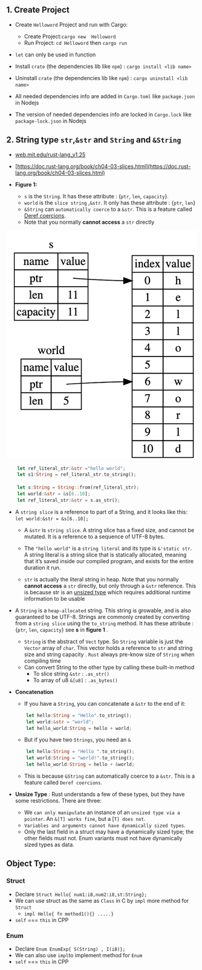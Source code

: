 
## 1. Create Project
* Create `Helloword` Project and run with Cargo:  
    * Create Project:`cargo new  Helloword `
    * Run Project: `cd Helloword` then `cargo run`

* `let` can only be used in function  
* Install `crate` (the dependencies lib like `npm`) : `cargo install <lib name>`
* Uninstall `crate` (the dependencies lib like `npm`) : `cargo uninstall <lib name>`
* All needed dependencies info are added in `Cargo.toml` like `package.json` in Nodejs
* The version of needed dependencies info are locked in `Cargo.lock` like `package-lock.json` in Nodejs

## 2. String type `str`,`&str` and `String` and `&String`
* [web.mit.edu/rust-lang_v1.25](http://web.mit.edu/rust-lang_v1.25/arch/amd64_ubuntu1404/share/doc/rust/html/book/first-edition/strings.html)
* [https://doc.rust-lang.org/book/ch04-03-slices.html](https://doc.rust-lang.org/book/ch04-03-slices.html)


* **Figure 1:**
    * `s` is the `String`. It has  these attribute : {`ptr`, `len`, `capacity`}. 
    * `world` is the `slice string` ,`&str`. It only has these attribute : {`ptr`, `len`}
    * `&String` can `automatically coerce` to a `&str`. This is a feature called [Deref coercions](http://web.mit.edu/rust-lang_v1.25/arch/amd64_ubuntu1404/share/doc/rust/html/book/first-edition/deref-coercions.html).
    * Note that you normally **cannot access** a `str` directly
     
![slice string](img/SliceString.png)

```rust
    let ref_literal_str:&str ="hello world";
    let s1:String = ref_literal_str.to_string();

    let s:String = String::from(ref_literal_str); 
    let world:&str = &s[6..10];
    let ref_literal_str:&str = s.as_str();
```


* A `string slice` is a reference to part of a String, and it looks like this: `let world:&str = &s[6..10];`

    * A `&str` is `string slice`. A string slice has a fixed size, and cannot be mutated. It is a reference to a sequence of UTF-8 bytes.

    * The `"hello world"` is a `string literal` and its type is `&'static str`. A string literal is a string slice that is statically allocated, meaning that it’s saved inside our compiled program, and exists for the entire duration it run.

    * `str` is actually the literal string in heap. Note that you normally **cannot access** a `str` directly, but only through a `&str` reference. This is because str is an [unsized type](http://web.mit.edu/rust-lang_v1.25/arch/amd64_ubuntu1404/share/doc/rust/html/book/first-edition/unsized-types.html) which requires additional runtime information to be usable

* A `String` is a `heap-allocated` string. This string is growable, and is also guaranteed to be UTF-8. Strings are commonly created by converting from a `string slice` using the `to_string` method. It has  these attribute : {`ptr`, `len`, `capacity`}  see **s** in **figure 1** .
    * `String` is the abstract of `Vect` type. So `String` variable is just the `Vector` array of `char`. This vector holds a reference to `str` and string size and string capacity  . `Rust` always pre-know size of `String` when compiling time
    * Can convert String to the other type by calling these built-in method
        * To slice string `&str`  : `.as_str()`
        * To array of u8  `&[u8]` : `.as_bytes()`
* **Concatenation** 
    * If you have a `String`, you can concatenate a `&str` to the end of it:
    ```rust
        let hello:String = "Hello".to_string();
        let world:&str = "world";
        let hello_world:String = hello + world;
    ```
    * But if you have two `Strings`, you need an `&`
    ```rust
        let hello:String = "Hello ".to_string();
        let world:String = "world!".to_string();
        let hello_world:String = hello + &world;
    ```
    * This is because `&String` can automatically coerce to a `&str`. This is a feature called `Deref coercions`.
* **Unsize Type** : Rust understands a few of these types, but they have some restrictions. There are three:
    * We `can only manipulate` an instance of an `unsized type via a pointer`. An `&[T] works fine`, but a [`T] does not`.
    * `Variables and arguments cannot have dynamically sized types`.
    * Only the last field in a struct may have a dynamically sized type; the other fields must not. Enum variants must not have dynamically sized types as data.

## Object Type:
### Struct
* Declare `Struct Hello{ num1:i8,num2:i8,st:String};`
* We can use struct as the same as `Class` in C by `impl` more method for `Struct`
    * `impl Hello{ fn method1(){} .....}`
* `self` === `this` in CPP

### Enum

* Declare `Enum EnumExp{ S(String) , I(i8)};`
* We can  also use `impl`to  implement method for `Enum`
* `self` === `this` in CPP